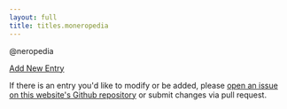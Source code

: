 ```yaml
---
layout: full
title: titles.moneropedia
---
```



<div class="row">

@neropedia

</div>

<p><a href="https://github.com/electronero/nero-site/new/master/knowledge-base/neropedia" class="btn-link btn-auto btn-primary">Add New Entry</a></p>

If there is an entry you'd like to modify or be added, please [open an issue on this website's Github repository](https://github.com/monero-project/monero-site/issues) or submit changes via pull request.
